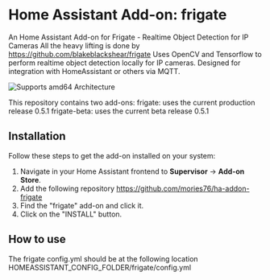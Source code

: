 # Home Assistant Add-on: frigate

An Home Assistant Add-on for Frigate - Realtime Object Detection for IP Cameras
All the heavy lifting is done by https://github.com/blakeblackshear/frigate
Uses OpenCV and Tensorflow to perform realtime object detection locally for IP
cameras. Designed for integration with HomeAssistant or others via MQTT.

![Supports amd64 Architecture][amd64-shield]

This repository contains two add-ons:
frigate: uses the current production release 0.5.1
frigate-beta: uses the current beta release 0.5.1

## Installation

Follow these steps to get the add-on installed on your system:

1. Navigate in your Home Assistant frontend to **Supervisor** -> **Add-on Store**.
2. Add the following repository https://github.com/mories76/ha-addon-frigate
3. Find the "frigate" add-on and click it.
4. Click on the "INSTALL" button.

## How to use

The frigate config.yml should be at the following location
HOMEASSISTANT_CONFIG_FOLDER/frigate/config.yml

[aarch64-shield]: https://img.shields.io/badge/aarch64-yes-red.svg
[amd64-shield]: https://img.shields.io/badge/amd64-yes-green.svg
[armhf-shield]: https://img.shields.io/badge/armhf-yes-red.svg
[armv7-shield]: https://img.shields.io/badge/armv7-no-red.svg
[i386-shield]: https://img.shields.io/badge/i386-no-red.svg
